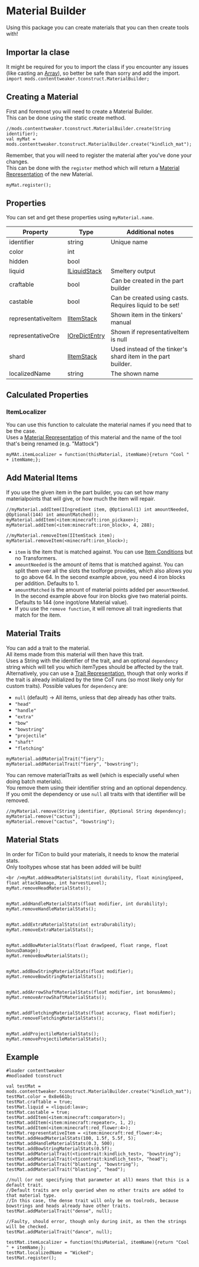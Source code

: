 # Material Builder

Using this package you can create materials that you can then create tools with!

## Importar la clase

It might be required for you to import the class if you encounter any issues (like casting an [Array](/AdvancedFunctions/Arrays_and_Loops/)), so better be safe than sorry and add the import.  
`import mods.contenttweaker.tconstruct.MaterialBuilder;`

## Creating a Material

First and foremost you will need to create a Material Builder.  
This can be done using the static create method.

```zenscript
//mods.contenttweaker.tconstruct.MaterialBuilder.create(String identifier);
val myMat = mods.contenttweaker.tconstruct.MaterialBuilder.create("kindlich_mat");
```

Remember, that you will need to register the material after you've done your changes.  
This can be done with the `register` method which will return a [Material Representation](/Mods/ContentTweaker/Tinkers_Construct/Material/) of the new Material.

```zenscript
myMat.register();
```

## Properties

You can set and get these properties using `myMaterial.name`.

| Property           | Type                                             | Additional notes                                             |
| ------------------ | ------------------------------------------------ | ------------------------------------------------------------ |
| identifier         | string                                           | Unique name                                                  |
| color              | int                                              |                                                              |
| hidden             | bool                                             |                                                              |
| liquid             | [ILiquidStack](/Vanilla/Liquids/ILiquidStack/)   | Smeltery output                                              |
| craftable          | bool                                             | Can be created in the part builder                           |
| castable           | bool                                             | Can be created using casts. Requires liquid to be set!       |
| representativeItem | [IItemStack](/Vanilla/Items/IItemStack/)         | Shown item in the tinkers' manual                            |
| representativeOre  | [IOreDictEntry](/Vanilla/OreDict/IOreDictEntry/) | Shown if representativeItem is null                          |
| shard              | [IItemStack](/Vanilla/Items/IItemStack/)         | Used instead of the tinker's shard item in the part builder. |
| localizedName      | string                                           | The shown name                                               |

## Calculated Properties

### ItemLocalizer

You can use this function to calculate the material names if you need that to be the case.  
Uses a [Material Representation](/Mods/ContentTweaker/Tinkers_Construct/Material/) of this material and the name of the tool that's being renamed (e.g. "Mattock")

```zenscript
myMAt.itemLocalizer = function(thisMaterial, itemName){return "Cool " + itemName;};
```

## Add Material Items

If you use the given item in the part builder, you can set how many materialpoints that will give, or how much the item will repair.

```zenscript
//myMaterial.addItem(IIngredient item, @Optional(1) int amountNeeded, @Optional(144) int amountMatched));
myMaterial.addItem(<item:minecraft:iron_pickaxe>);
myMaterial.addItem(<item:minecraft:iron_block>, 4, 288);

//myMaterial.removeItem(IItemStack item);
myMaterial.removeItem(<minecraft:iron_block>);
```

- `item` is the item that is matched against. You can use [Item Conditions](/Vanilla/Items/Item_Conditions/) but no Transformers. 
- `amountNeeded` is the amount of items that is matched against. You can split them over all the slots the toolforge provides, which also allows you to go above 64. In the second example above, you need 4 iron blocks per addition. Defaults to 1.
- `amountMatched` is the amount of material points added per `amountNeeded`. In the second example above four iron blocks give two material points. Defaults to 144 (one ingot/one Material value).
- If you use the `remove function`, it will remove all trait ingredients that match for the item.

## Material Traits

You can add a trait to the material.  
All items made from this material will then have this trait.  
Uses a String with the identifier of the trait, and an optional `dependency` string which will tell you which itemTypes should be affected by the trait.  
Alternatively, you can use a [Trait Representation](/Mods/ContentTweaker/Tinkers_Construct/Trait/), though that only works if the trait is already initialized by the time CoT runs (so most likely only for custom traits). Possible values for `dependency` are:

- `null` (default) → All items, unless that dep already has other traits.
- `"head"`
- `"handle"`
- `"extra"`
- `"bow"`
- `"bowstring"`
- `"projectile"`
- `"shaft"`
- `"fletching"`

```zenscript
myMaterial.addMaterialTrait("fiery");
myMaterial.addMaterialTrait("fiery", "bowstring");
```

You can remove materialTraits as well (which is especially useful when doing batch materials).  
You remove them using their identifier string and an optional dependency.  
If you omit the dependency or use `null` all traits with that identifier will be removed.

```zenscript
//myMaterial.remove(String identifier, @Optional String dependency);
myMaterial.remove("cactus");
myMaterial.remove("cactus", "bowstring");
```

## Material Stats

In order for TiCon to build your materials, it needs to know the material stats.  
Only tooltypes whose stat has been added will be built!

```zenscript
<br />myMat.addHeadMaterialStats(int durability, float miningSpeed, float attackDamage, int harvestLevel);
myMat.removeHeadMaterialStats();


myMat.addHandleMaterialStats(float modifier, int durability);
myMat.removeHandleMaterialStats();


myMat.addExtraMaterialStats(int extraDurability);
myMat.removeExtraMaterialStats();


myMat.addBowMaterialStats(float drawSpeed, float range, float bonusDamage);
myMat.removeBowMaterialStats();


myMat.addBowStringMaterialStats(float modifier);
myMat.removeBowStringMaterialStats();


myMat.addArrowShaftMaterialStats(float modifier, int bonusAmmo);
myMat.removeArrowShaftMaterialStats();


myMat.addFletchingMaterialStats(float accuracy, float modifier);
myMat.removeFletchingMaterialStats();


myMat.addProjectileMaterialStats();
myMat.removeProjectileMaterialStats();
```

## Example

```zenscript
#loader contenttweaker
#modloaded tconstruct

val testMat = mods.contenttweaker.tconstruct.MaterialBuilder.create("kindlich_mat");
testMat.color = 0x8e661b;
testMat.craftable = true;
testMat.liquid = <liquid:lava>;
testMat.castable = true;
testMat.addItem(<item:minecraft:comparator>);
testMat.addItem(<item:minecraft:repeater>, 1, 2);
testMat.addItem(<item:minecraft:red_flower:4>);
testMat.representativeItem = <item:minecraft:red_flower:4>;
testMat.addHeadMaterialStats(100, 1.5f, 5.5f, 5);
testMat.addHandleMaterialStats(0.3, 500);
testMat.addBowStringMaterialStats(0.5f);
testMat.addMaterialTrait(<ticontrait:kindlich_test>, "bowstring");
testMat.addMaterialTrait(<ticontrait:kindlich_test>, "head");
testMat.addMaterialTrait("blasting", "bowstring");
testMat.addMaterialTrait("blasting", "head");

//null (or not specifying that parameter at all) means that this is a default trait.
//Default traits are only queried when no other traits are added to that material type.
//In this case, the dense trait will only be on toolrods, because bowstrings and heads already have other traits.
testMat.addMaterialTrait("dense", null);

//Faulty, should error, though only during init, as then the strings will be checked.
testMat.addMaterialTrait("dance", null);

testMat.itemLocalizer = function(thisMaterial, itemName){return "Cool " + itemName;};
testMat.localizedName = "Wicked";
testMat.register();
```